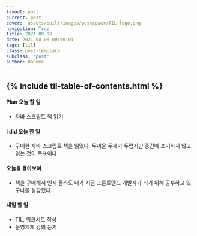 ```yaml
---
layout: post
current: post
cover:  assets/built/images/postcover/TIL-logo.png
navigation: True
title: 2021.08.08
date: 2021-08-08 00:00:01
tags: [til]
class: post-template
subclass: 'post'
author: 0andme
---
```

{% include til-table-of-contents.html %}
---

<!-- excerpt-start -->

#### Plan 오늘 할 일
+ 자바 스크립트 책 읽기

#### I did 오늘 한 일
+ 구매한 자바 스크립트 책을 읽었다. 두꺼운 두께가 두렵지만 중간에 포기하지 않고 읽는 것이 목표이다.

#### 오늘을 돌아보며
+ 책을 구매해서 인지 몰라도 내가 지금 프론트엔드 개발자가 되기 위해 공부하고 있구나를 실감했다.

#### 내일 할 일
+ TIL, 워크시트 작성
+ 운영체제 강의 듣기
